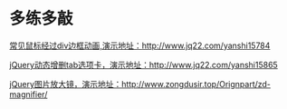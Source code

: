
# 多练多敲

[常见鼠标经过div边框动画,演示地址：](http://www.jq22.com/yanshi15784)http://www.jq22.com/yanshi15784


[jQuery动态增删tab选项卡，演示地址：](http://www.jq22.com/yanshi15865)http://www.jq22.com/yanshi15865


[jQuery图片放大镜，演示地址：](http://www.zongdusir.top/Orignpart/zd-magnifier/)http://www.zongdusir.top/Orignpart/zd-magnifier/